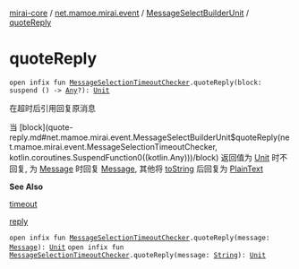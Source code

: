 [mirai-core](../../index.md) / [net.mamoe.mirai.event](../index.md) / [MessageSelectBuilderUnit](index.md) / [quoteReply](./quote-reply.md)

# quoteReply

`open infix fun `[`MessageSelectionTimeoutChecker`](../-message-selection-timeout-checker/index.md)`.quoteReply(block: suspend () -> `[`Any`](https://kotlinlang.org/api/latest/jvm/stdlib/kotlin/-any/index.html)`?): `[`Unit`](https://kotlinlang.org/api/latest/jvm/stdlib/kotlin/-unit/index.html)

在超时后引用回复原消息

当 [block](quote-reply.md#net.mamoe.mirai.event.MessageSelectBuilderUnit$quoteReply(net.mamoe.mirai.event.MessageSelectionTimeoutChecker, kotlin.coroutines.SuspendFunction0((kotlin.Any)))/block) 返回值为 [Unit](https://kotlinlang.org/api/latest/jvm/stdlib/kotlin/-unit/index.html) 时不回复, 为 [Message](../../net.mamoe.mirai.message.data/-message/index.md) 时回复 [Message](../../net.mamoe.mirai.message.data/-message/index.md), 其他将 [toString](#) 后回复为 [PlainText](../../net.mamoe.mirai.message.data/-plain-text/index.md)

**See Also**

[timeout](timeout.md)

[reply](reply.md)

`open infix fun `[`MessageSelectionTimeoutChecker`](../-message-selection-timeout-checker/index.md)`.quoteReply(message: `[`Message`](../../net.mamoe.mirai.message.data/-message/index.md)`): `[`Unit`](https://kotlinlang.org/api/latest/jvm/stdlib/kotlin/-unit/index.html)
`open infix fun `[`MessageSelectionTimeoutChecker`](../-message-selection-timeout-checker/index.md)`.quoteReply(message: `[`String`](https://kotlinlang.org/api/latest/jvm/stdlib/kotlin/-string/index.html)`): `[`Unit`](https://kotlinlang.org/api/latest/jvm/stdlib/kotlin/-unit/index.html)